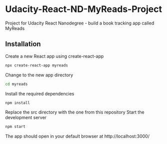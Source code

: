# Udacity-React-ND-MyReads-Project
Project for Udacity React Nanodegree - build a book tracking app called MyReads


## Installation
Create a new React app using create-react-app
```bash
npx create-react-app myreads
```
Change to the new app directory
```bash
cd myreads
```
Install the required dependencies
```bash
npm install
```
Replace the src directory with the one from this repository
Start the development server
```bash
npm start
```
The app should open in your default browser at http://localhost:3000/